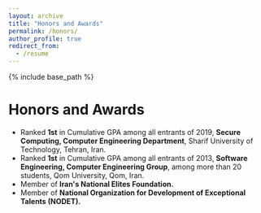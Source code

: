 ```yaml
---
layout: archive
title: "Honors and Awards"
permalink: /honors/
author_profile: true
redirect_from:
  - /resume
---
```


{% include base_path %}

Honors and Awards
======
* Ranked **1st** in Cumulative GPA among all entrants of 2019, **Secure Computing, Computer Engineering Department**, Sharif University of Technology, Tehran, Iran.
* Ranked **1st** in Cumulative GPA among all entrants of 2013, **Software Engineering, Computer Engineering Group**, among more than 20 students, Qom University, Qom, Iran.
* Member of **Iran's National Elites Foundation.**
* Member of **National Organization for Development of Exceptional Talents (NODET).**
